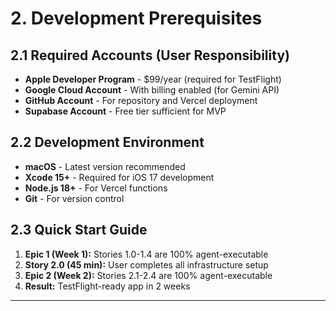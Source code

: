 # 2. Development Prerequisites

## 2.1 Required Accounts (User Responsibility)
- **Apple Developer Program** - $99/year (required for TestFlight)
- **Google Cloud Account** - With billing enabled (for Gemini API)
- **GitHub Account** - For repository and Vercel deployment
- **Supabase Account** - Free tier sufficient for MVP

## 2.2 Development Environment
- **macOS** - Latest version recommended
- **Xcode 15+** - Required for iOS 17 development
- **Node.js 18+** - For Vercel functions
- **Git** - For version control

## 2.3 Quick Start Guide
1. **Epic 1 (Week 1):** Stories 1.0-1.4 are 100% agent-executable
2. **Story 2.0 (45 min):** User completes all infrastructure setup
3. **Epic 2 (Week 2):** Stories 2.1-2.4 are 100% agent-executable
4. **Result:** TestFlight-ready app in 2 weeks

---
